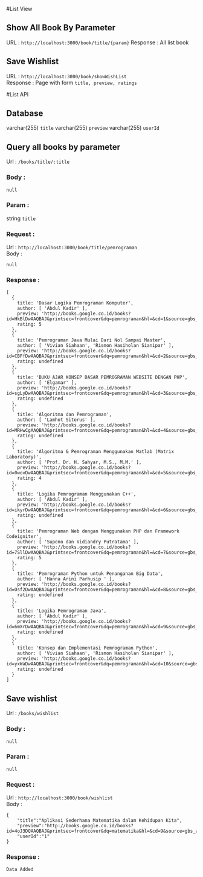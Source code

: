 #List View
## Show All Book By Parameter
URL : `http://localhost:3000/book/title/{param}`
Response : All list book
## Save Wishlist
URL : `http://localhost:3000/book/showWishList` <br>
Response : Page with form `title, preview, ratings`

#List API
## Database
varchar(255) `title`
varchar(255) `preview`
varchar(255) `userId`

## Query all books by parameter
Url : `/books/title/:title`
### Body :
`null`
### Param :
string `title`
### Request :
Url : `http://localhost:3000/book/title/pemrograman` <br>
Body : 
```
null
```
### Response : 
```
[
  {
    title: 'Dasar Logika Pemrograman Komputer',
    author: [ 'Abdul Kadir' ],
    preview: 'http://books.google.co.id/books?id=HkBlDwAAQBAJ&printsec=frontcover&dq=pemrograman&hl=&cd=1&source=gbs_api',
    rating: 5
  },
  {
    title: 'Pemrograman Java Mulai Dari Nol Sampai Master',
    author: [ 'Vivian Siahaan', 'Rismon Hasiholan Sianipar' ],
    preview: 'http://books.google.co.id/books?id=CBFfDwAAQBAJ&printsec=frontcover&dq=pemrograman&hl=&cd=2&source=gbs_api',
    rating: undefined
  },
  {
    title: 'BUKU AJAR KONSEP DASAR PEMROGRAMAN WEBSITE DENGAN PHP',
    author: [ 'Elgamar' ],
    preview: 'http://books.google.co.id/books?id=sgLyDwAAQBAJ&printsec=frontcover&dq=pemrograman&hl=&cd=3&source=gbs_api',
    rating: undefined
  },
  {
    title: 'Algoritma dan Pemrograman',
    author: [ 'Lamhot Sitorus' ],
    preview: 'http://books.google.co.id/books?id=MRHwCgAAQBAJ&printsec=frontcover&dq=pemrograman&hl=&cd=4&source=gbs_api',
    rating: undefined
  },
  {
    title: 'Algoritma & Pemrograman Menggunakan Matlab (Matrix Laboratory)',
    author: [ 'Prof. Dr. H. Sahyar, M.S., M.M.' ],
    preview: 'http://books.google.co.id/books?id=0wovDwAAQBAJ&printsec=frontcover&dq=pemrograman&hl=&cd=5&source=gbs_api',
    rating: 4
  },
  {
    title: 'Logika Pemrograman Menggunakan C++',
    author: [ 'Abdul Kadir' ],
    preview: 'http://books.google.co.id/books?id=ikyrDwAAQBAJ&printsec=frontcover&dq=pemrograman&hl=&cd=6&source=gbs_api',
    rating: undefined
  },
  {
    title: 'Pemrograman Web dengan Menggunakan PHP dan Framework Codeigniter',
    author: [ 'Supono dan Vidiandry Putratama' ],
    preview: 'http://books.google.co.id/books?id=7SllDwAAQBAJ&printsec=frontcover&dq=pemrograman&hl=&cd=7&source=gbs_api',
    rating: 5
  },
  {
    title: 'Pemrograman Python untuk Penanganan Big Data',
    author: [ 'Hanna Arini Parhusip ' ],
    preview: 'http://books.google.co.id/books?id=Osf2DwAAQBAJ&printsec=frontcover&dq=pemrograman&hl=&cd=8&source=gbs_api',
    rating: undefined
  },
  {
    title: 'Logika Pemrograman Java',
    author: [ 'Abdul Kadir' ],
    preview: 'http://books.google.co.id/books?id=6mXrDwAAQBAJ&printsec=frontcover&dq=pemrograman&hl=&cd=9&source=gbs_api',
    rating: undefined
  },
  {
    title: 'Konsep dan Implementasi Pemrograman Python',
    author: [ 'Vivian Siahaan', 'Rismon Hasiholan Sianipar' ],
    preview: 'http://books.google.co.id/books?id=yxWaDwAAQBAJ&printsec=frontcover&dq=pemrograman&hl=&cd=10&source=gbs_api',
    rating: undefined
  }
]
```

## Save wishlist
Url : `/books/wishlist`
### Body :
`null`
### Param :
`null`
### Request :
Url : `http://localhost:3000/book/wishlist` <br>
Body : 
```
{
    "title":"Aplikasi Sederhana Matematika dalam Kehidupan Kita",
    "preview":"http://books.google.co.id/books?id=4oJ3DQAAQBAJ&printsec=frontcover&dq=matematika&hl=&cd=9&source=gbs_api",
    "userId":"1"
}
```
### Response : 
```
Data Added
```
